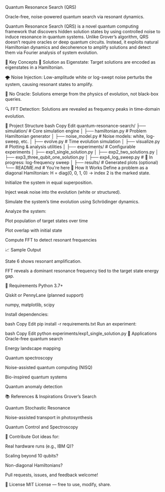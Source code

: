 Quantum Resonance Search (QRS)

Oracle-free, noise-powered quantum search via resonant dynamics.

Quantum Resonance Search (QRS) is a novel quantum computing framework that discovers hidden solution states by using controlled noise to induce resonance in quantum systems. Unlike Grover’s algorithm, QRS doesn’t require oracles or deep quantum circuits. Instead, it exploits natural Hamiltonian dynamics and decoherence to amplify solutions and detect them via Fourier analysis of system evolution.

🌟 Key Concepts
🎯 Solution as Eigenstate: Target solutions are encoded as eigenstates in a Hamiltonian.

🌪️ Noise Injection: Low-amplitude white or log-swept noise perturbs the system, causing resonant states to amplify.

🧠 No Oracle: Solutions emerge from the physics of evolution, not black-box queries.

🔍 FFT Detection: Solutions are revealed as frequency peaks in time-domain evolution.

📂 Project Structure
bash
Copy
Edit
quantum-resonance-search/
├── simulation/                # Core simulation engine
│   ├── hamiltonian.py        # Problem Hamiltonian generator
│   ├── noise_model.py        # Noise models: white, log-sweep, etc.
│   ├── evolve.py             # Time evolution simulation
│   ├── visualize.py          # Plotting & analysis utilities
│
├── experiments/              # Configurable experiments
│   ├── exp1_single_solution.py
│   ├── exp2_two_solutions.py
│   ├── exp3_three_qubit_one_solution.py
│   ├── exp4_log_sweep.py     # 🚧 In progress: log-frequency sweep
│
├── results/                  # Generated plots (optional)
└── README.md                 # You're here
🚀 How It Works
Define a problem as a diagonal Hamiltonian:
H = diag(0, 0, 1, 0) → index 2 is the marked state.

Initialize the system in equal superposition.

Inject weak noise into the evolution (white or structured).

Simulate the system’s time evolution using Schrödinger dynamics.

Analyze the system:

Plot population of target states over time

Plot overlap with initial state

Compute FFT to detect resonant frequencies

📈 Sample Output

State 6 shows resonant amplification.


FFT reveals a dominant resonance frequency tied to the target state energy gap.

🔧 Requirements
Python 3.7+

Qiskit or PennyLane (planned support)

numpy, matplotlib, scipy

Install dependencies:

bash
Copy
Edit
pip install -r requirements.txt
Run an experiment:

bash
Copy
Edit
python experiments/exp1_single_solution.py
🧪 Applications
Oracle-free quantum search

Energy landscape mapping

Quantum spectroscopy

Noise-assisted quantum computing (NISQ)

Bio-inspired quantum systems

Quantum anomaly detection

📚 References & Inspirations
Grover’s Search

Quantum Stochastic Resonance

Noise-assisted transport in photosynthesis

Quantum Control and Spectroscopy

🤝 Contribute
Got ideas for:

Real hardware runs (e.g., IBM Q)?

Scaling beyond 10 qubits?

Non-diagonal Hamiltonians?

Pull requests, issues, and feedback welcome!

📜 License
MIT License — free to use, modify, share.

